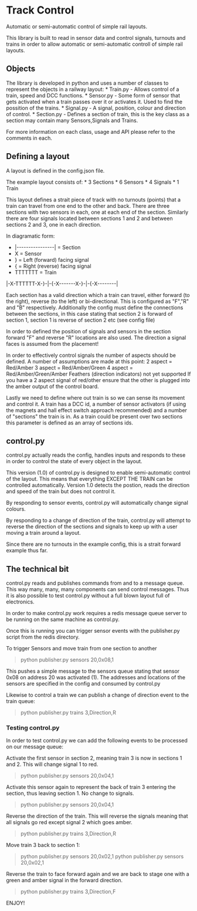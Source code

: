 # Track Control

Automatic or semi-automatic control of simple rail layouts.

This library is built to read in sensor data and control signals, turnouts and trains in order to allow automatic or semi-automatic controll of simple rail layouts. 

## Objects

The library is developed in python and uses a number of classes to represent the objects in a railway layout:
	* Train.py - Allows control of a train, speed and DCC functions.
	* Sensor.py - Some form of sensor that gets activated when a train passes over it or activates it. Used to find the possition of the trains.
	* Signal.py - A signal, position, colour and direction of control. 
	* Section.py - Defines a section of train, this is the key class as a section may contain many Sensors,Signals and Trains.
	
For more information on each class, usage and API please refer to the comments in each.

## Defining a layout

A layout is defined in the config.json file. 

The example layout consists of:
	* 3 Sections
	* 6 Sensors
	* 4 Signals
	* 1 Train

This layout defines a strait piece of track with no turnouts (points) that a train can travel from one end to the other and back. There are three sections with two sensors in each, one at each end of the section. Similarly there are four signals located between sections 1 and 2 and between sections 2 and 3, one in each direction.

In diagramatic form:

* |----------------| = Section
* X = Sensor
* } = Left (forward) facing signal
* { = Right (reverse) facing signal
* TTTTTTT = Train

|-X-TTTTTT-X-}-|-{-X-------X-}-|-{-X--------|

Each section has a valid direction which a train can travel, either forward (to the right), reverse (to the left) or bi-directional. This is configured as "F","R" and "B" respectively. Additionally the config must define the connections between the sections, in this case stating that section 2 is forward of section 1, section 1 is reverse of section 2 etc (see config file)

In order to defined the position of signals and sensors in the section forward "F" and reverse "R" locations are also used. The direction a signal faces is assumed from the placement! 

In order to effectively control signals the number of aspects should be defined. A number of assumptions are made at this point:
	2 aspect = Red/Amber
	3 aspect = Red/Amber/Green
	4 aspect = Red/Amber/Green/Amber
	Feathers (direction indicators) not yet supported
If you have a 2 aspect signal of red/other ensure that the other is plugged into the amber output of the control board. 

Lastly we need to define where out train is so we can sense its movement and control it. A train has a DCC id, a number of sensor activators (if using the magnets and hall effect switch approach recommended) and a number of "sections" the train is in. As a train could be present over two sections this parameter is defined as an array of sections ids.

## control.py 

control.py actually reads the config, handles inputs and responds to these in order to control the state of every object in the layout. 

This version (1.0) of control.py is designed to enable semi-automatic control of the layout. This means that everything EXCEPT THE TRAIN can be controlled automatically. Version 1.0 detects the postion, reads the direction and speed of the train but does not control it. 

By responding to sensor events, control.py will automatically change signal colours.

By responding to a change of direction of the train, control.py will attempt to reverse the direction of the sections and signals to keep up with a user moving a train around a layout. 

Since there are no turnouts in the example config, this is a strait forward example thus far.  

## The technical bit

control.py reads and publishes commands from and to a message queue. This way many, many, many components can send control messages. Thus it is also possible to test control.py without a full blown layout full of electronics. 

In order to make control.py work requires a redis message queue server to be running on the same machine as control.py.

Once this is running you can trigger sensor events with the publisher.py script from the redis directory. 

To trigger Sensors and move train from one section to another

> python publisher.py sensors 20,0x08,1

This pushes a simple message to the sensors queue stating that sensor 0x08 on address 20 was activated (1). The addresses and locations of the sensors are specified in the config and consumed by control.py

Likewise to control a train we can publish a change of direction event to the train queue:

> python publisher.py trains 3,Direction,R

### Testing control.py

In order to test control.py we can add the following events to be processed on our message queue:

Activate the first sensor in section 2, meaning train 3 is now in sections 1 and 2. This will change signal 1 to red. 

> python publisher.py sensors 20,0x04,1

Activate this sensor again to represent the back of train 3 entering the section, thus leaving section 1. No change to signals.

> python publisher.py sensors 20,0x04,1

Reverse the direction of the train. This will reverse the signals meaning that all signals go red except signal 2 which goes amber.

> python publisher.py trains 3,Direction,R

Move train 3 back to section 1:

> python publisher.py sensors 20,0x02,1
> python publisher.py sensors 20,0x02,1

Reverse the train to face forward again and we are back to stage one with a green and amber signal in the forward direction.

> python publisher.py trains 3,Direction,F

ENJOY!
